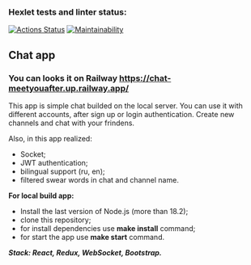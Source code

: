 ### Hexlet tests and linter status:
[![Actions Status](https://github.com/Meetyouafter/frontend-project-12/workflows/hexlet-check/badge.svg)](https://github.com/Meetyouafter/frontend-project-12/actions) [![Maintainability](https://api.codeclimate.com/v1/badges/87ec7153b2ea5e4ea5ea/maintainability)](https://codeclimate.com/github/Meetyouafter/frontend-project-12/maintainability)

## Chat app
### You can looks it on Railway https://chat-meetyouafter.up.railway.app/

This app is simple chat builded on the local server.
You can use it with different accounts, after sign up or login authentication.
Create new channels and chat with your frindens.

Also, in this app realized:
- Socket;
- JWT authentication;
- bilingual support (ru, en);
- filtered swear words in chat and channel name.

<b>For local build app:</b>
- Install the last version of Node.js (more than 18.2);
- clone this repository; 
- for install dependencies use **make install** command;
- for start the app use **make start** command.

***Stack: React, Redux, WebSocket, Bootstrap.***
